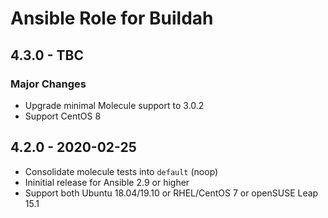 # Ansible Role for Buildah

## 4.3.0 - TBC

### Major Changes

  - Upgrade minimal Molecule support to 3.0.2
  - Support CentOS 8

## 4.2.0 - 2020-02-25

  - Consolidate molecule tests into `default` (noop)
  - Ininitial release for Ansible 2.9 or higher
  - Support both Ubuntu 18.04/19.10 or RHEL/CentOS 7 or openSUSE Leap 15.1
